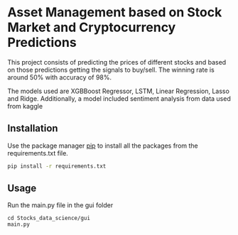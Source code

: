 # Asset Management based on Stock Market and Cryptocurrency Predictions
This project consists of predicting the prices of different stocks and based on those predictions getting the signals to buy/sell.
The winning rate is around 50% with accuracy of 98%.

The models used are XGBBoost Regressor, LSTM, Linear Regression, Lasso and Ridge.
Additionally, a model included sentiment analysis from data used from kaggle

## Installation

Use the package manager [pip](https://pip.pypa.io/en/stable/) to install all the packages from the requirements.txt file.

```bash
pip install -r requirements.txt
```

## Usage

Run the main.py file in the gui folder
```commandline
cd Stocks_data_science/gui
main.py
```